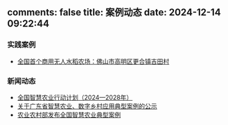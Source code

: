 comments: false
title: 案例动态
date: 2024-12-14 09:22:44
---

### 实践案例
- [全国首个商用无人水稻农场：佛山市高明区更合镇吉田村](/cases/unmanned_rice_farm)

### 新闻动态
- [全国智慧农业行动计划（2024—2028年）](/cases/national_smart_agriculture_action_plan)
- [关于广东省智慧农业、数字乡村应用典型案例的公示](/cases/announcement_of_typical_cases_of_smart_agriculture_and_digital_rural_applications)
- [农业农村部发布全国智慧农业典型案例](/cases/ministry_of_agriculture_and_rural_affairs_releases_typical_cases_of_smart_agriculture_across_the_country)

